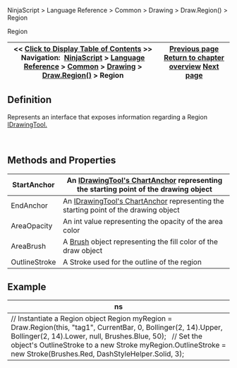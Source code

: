 ﻿


NinjaScript \> Language Reference \> Common \> Drawing \> Draw.Region() \> Region






















Region







| \<\< [Click to Display Table of Contents](region.md) \>\> **Navigation:**     [NinjaScript](ninjascript-1.md) \> [Language Reference](language_reference_wip-1.md) \> [Common](common-1.md) \> [Drawing](drawing-1.md) \> [Draw.Region()](draw_region-1.md) \> Region | [Previous page](draw_region-1.md) [Return to chapter overview](draw_region-1.md) [Next page](draw_regionhighlightx-1.md) |
| --- | --- |











## Definition


Represents an interface that exposes information regarding a Region [IDrawingTool.](idrawingtool-1.md)


 


## Methods and Properties




| StartAnchor | An [IDrawingTool's ChartAnchor](idrawingtool-1.htm#chartanchor) representing the starting point of the drawing object |
| --- | --- |
| EndAnchor | An [IDrawingTool's ChartAnchor](idrawingtool-1.htm#chartanchor) representing the starting point of the drawing object |
| AreaOpacity | An int value representing the opacity of the area color |
| AreaBrush | A [Brush](http://msdn.microsoft.com/en-us/library/system.windows.media.brush(v=vs.110).aspx) object representing the fill color of the draw object |
| OutlineStroke | A Stroke used for the outline of the region |



## 


## 


## Example




| ns |
| --- |
| // Instantiate a Region object Region myRegion \= Draw.Region(this, "tag1", CurrentBar, 0, Bollinger(2, 14).Upper, Bollinger(2, 14).Lower, null, Brushes.Blue, 50);    // Set the object's OutlineStroke to a new Stroke myRegion.OutlineStroke \= new Stroke(Brushes.Red, DashStyleHelper.Solid, 3); |









